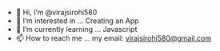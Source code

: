 - 👋 Hi, I’m @virajsirohi580
- 👀 I’m interested in ... Creating an App
- 🌱 I’m currently learning ... Javascript
- 📫 How to reach me ... my email: virajsirohi580@gmail.com

<!---
virajsirohi580/virajsirohi580 is a ✨ special ✨ repository because its `README.md` (this file) appears on your GitHub profile.
You can click the Preview link to take a look at your changes.
--->
